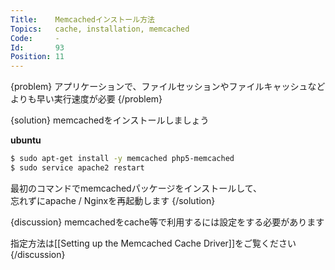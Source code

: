 ```yaml
---
Title:    Memcachedインストール方法
Topics:   cache, installation, memcached
Code:     -
Id:       93
Position: 11
---
```


{problem}
アプリケーションで、ファイルセッションやファイルキャッシュなどよりも早い実行速度が必要
{/problem}

{solution}
memcachedをインストールしましょう

**ubuntu**
```bash
$ sudo apt-get install -y memcached php5-memcached
$ sudo service apache2 restart
```
最初のコマンドでmemcachedパッケージをインストールして、  
忘れずにapache / Nginxを再起動します
{/solution}

{discussion}
memcachedをcache等で利用するには設定をする必要があります

指定方法は[[Setting up the Memcached Cache Driver]]をご覧ください
{/discussion}
